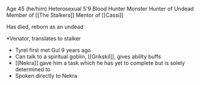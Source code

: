 Age 45 (he/him)
Heterosexual
5'9
Blood Hunter
Monster Hunter of Undead 
Member of [[The Stalkers]]
Mentor of [[Cassi]]

Has died, reborn as an undead

*Venator, translates to stalker

- Tyrel first met Gul 9 years ago
- Can talk to a spiritual goblin, [[Grikskil]], gives ability buffs
- [[Nekra]] gave him a task which he has yet to complete but is solely determined to
- Spoken directly to Nekra